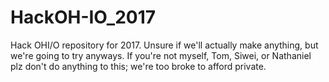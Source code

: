 # HackOH-IO_2017
Hack OHI/O repository for 2017. Unsure if we'll actually make anything, but we're going to try anyways. If you're not myself, Tom, Siwei, or Nathaniel plz don't do anything to this; we're too broke to afford private.
